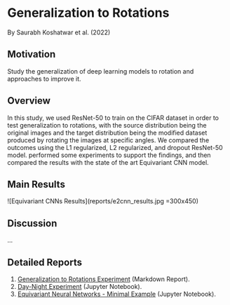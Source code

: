 # Generalization to Rotations

By Saurabh Koshatwar et al. (2022)

## Motivation

Study the generalization of deep learning models to rotation and approaches to improve it.

## Overview

In this study, we used ResNet-50 to train on the CIFAR dataset in order to test generalization to rotations, with the source distribution being the original images and the target distribution being the modified dataset produced by rotating the images at specific angles. We compared the outcomes using the L1 regularized, L2 regularized, and dropout ResNet-50 model. performed some experiments to support the findings, and then compared the results with the state of the art Equivariant CNN model.

## Main Results


![Equivariant CNNs Results](reports/e2cnn_results.jpg =300x450)

## Discussion

...

## Detailed Reports

 1. [Generalization to Rotations Experiment](reports/generalization_to_rotations.md) (Markdown Report).
 2. [Day-Night Experiment](reports/day_night_experiment.ipynb) (Jupyter Notebook).
 4. [Equivariant Neural Networks - Minimal Example](reports/equivariant_neural_networks.ipynb) (Jupyter Notebook).
